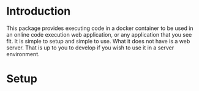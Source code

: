 # Introduction

This package provides executing code in a docker container to be used in an online code execution web application, or
any application that you see fit. It is simple to setup and simple to use. What it does not have is a web server. That
is up to you to develop if you wish to use it in a server environment. 

# Setup